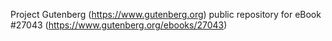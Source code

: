 Project Gutenberg (https://www.gutenberg.org) public repository for eBook #27043 (https://www.gutenberg.org/ebooks/27043)
